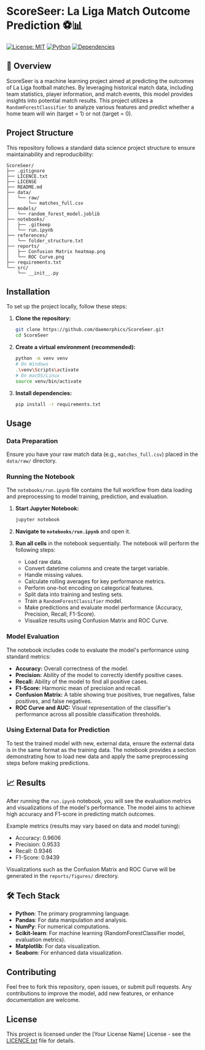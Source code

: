 # ScoreSeer: La Liga Match Outcome Prediction ⚽📊

[![License: MIT](https://img.shields.io/badge/License-MIT-yellow.svg)](https://opensource.org/licenses/MIT)
[![Python](https://img.shields.io/badge/Python-3.8%2B-blue?logo=python&logoColor=white)](https://www.python.org/)
[![Dependencies](https://img.shields.io/badge/dependencies-up%20to%20date-brightgreen.svg)](requirements.txt)

## 🌟 Overview
ScoreSeer is a machine learning project aimed at predicting the outcomes of La Liga football matches. By leveraging historical match data, including team statistics, player information, and match events, this model provides insights into potential match results. This project utilizes a `RandomForestClassifier` to analyze various features and predict whether a home team will win (target = 1) or not (target = 0).

## Project Structure
This repository follows a standard data science project structure to ensure maintainability and reproducibility:

```
ScoreSeer/
├── .gitignore
├── LICENCE.txt
├── LICENSE
├── README.md
├── data/
│   └── raw/
│       └── matches_full.csv
├── models/
│   └── random_forest_model.joblib
├── notebooks/
│   ├── .gitkeep
│   └── run.ipynb
├── references/
│   └── folder_structure.txt
├── reports/
│   ├── Confusion Matrix heatmap.png
│   └── ROC Curve.png
├── requirements.txt
└── src/
    └── __init__.py
```

## Installation

To set up the project locally, follow these steps:

1.  **Clone the repository:**
    ```bash
    git clone https://github.com/daemorphics/ScoreSeer.git
    cd ScoreSeer
    ```

2.  **Create a virtual environment (recommended):**
    ```bash
    python -m venv venv
    # On Windows
    .\venv\Scripts\activate
    # On macOS/Linux
    source venv/bin/activate
    ```

3.  **Install dependencies:**
    ```bash
    pip install -r requirements.txt
    ```

## Usage

### Data Preparation

Ensure you have your raw match data (e.g., `matches_full.csv`) placed in the `data/raw/` directory.

### Running the Notebook

The `notebooks/run.ipynb` file contains the full workflow from data loading and preprocessing to model training, prediction, and evaluation.

1.  **Start Jupyter Notebook:**
    ```bash
    jupyter notebook
    ```

2.  **Navigate to `notebooks/run.ipynb`** and open it.

3.  **Run all cells** in the notebook sequentially. The notebook will perform the following steps:
    *   Load raw data.
    *   Convert datetime columns and create the target variable.
    *   Handle missing values.
    *   Calculate rolling averages for key performance metrics.
    *   Perform one-hot encoding on categorical features.
    *   Split data into training and testing sets.
    *   Train a `RandomForestClassifier` model.
    *   Make predictions and evaluate model performance (Accuracy, Precision, Recall, F1-Score).
    *   Visualize results using Confusion Matrix and ROC Curve.

### Model Evaluation

The notebook includes code to evaluate the model's performance using standard metrics:

*   **Accuracy:** Overall correctness of the model.
*   **Precision:** Ability of the model to correctly identify positive cases.
*   **Recall:** Ability of the model to find all positive cases.
*   **F1-Score:** Harmonic mean of precision and recall.
*   **Confusion Matrix:** A table showing true positives, true negatives, false positives, and false negatives.
*   **ROC Curve and AUC:** Visual representation of the classifier's performance across all possible classification thresholds.

### Using External Data for Prediction

To test the trained model with new, external data, ensure the external data is in the same format as the training data. The notebook provides a section demonstrating how to load new data and apply the same preprocessing steps before making predictions.

## 📈 Results

After running the `run.ipynb` notebook, you will see the evaluation metrics and visualizations of the model's performance. The model aims to achieve high accuracy and F1-score in predicting match outcomes.

Example metrics (results may vary based on data and model tuning):

*   Accuracy: 0.9606
*   Precision: 0.9533
*   Recall: 0.9346
*   F1-Score: 0.9439

Visualizations such as the Confusion Matrix and ROC Curve will be generated in the `reports/figures/` directory.

## 🛠️ Tech Stack

*   **Python**: The primary programming language.
*   **Pandas**: For data manipulation and analysis.
*   **NumPy**: For numerical computations.
*   **Scikit-learn**: For machine learning (RandomForestClassifier model, evaluation metrics).
*   **Matplotlib**: For data visualization.
*   **Seaborn**: For enhanced data visualization.

## Contributing

Feel free to fork this repository, open issues, or submit pull requests. Any contributions to improve the model, add new features, or enhance documentation are welcome.

## License

This project is licensed under the [Your License Name] License - see the [LICENCE.txt](LICENCE.txt) file for details.
